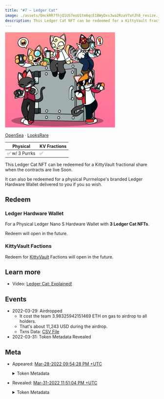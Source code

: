 ```yaml
---
title: "#7 – Ledger Cat"
image: ./assets/QmckRR7fhjQ1US7eoU1tm6qcE1BWyDxs3wa2RzaV7aYJh8_resize.jpg
description: This Ledger Cat NFT can be redeemed for a KittyVault fractional share or redeem a Ledger Nano S.
---
```


<span className="wikiPostHeadImgR">

[![Ledger Cat](./assets/QmckRR7fhjQ1US7eoU1tm6qcE1BWyDxs3wa2RzaV7aYJh8_resize.jpg)](https://ipfs.io/ipfs/QmckRR7fhjQ1US7eoU1tm6qcE1BWyDxs3wa2RzaV7aYJh8)

</span>

[OpenSea](https://opensea.io/assets/0xda7d42b6167f1497346d7b2336a6d7a603026db1/6) ·
[LooksRare](https://looksrare.org/collections/0xDa7D42B6167f1497346D7B2336a6D7A603026Db1/7)

| Physical       | KV Fractions |
| -------------- | ------------ |
| ✅ w/ 3 Purrks | ✅           |

This Ledger Cat NFT can be redeemed for a KittyVault fractional share when the contracts are live Soon.

It can also be redeemed for a physical Purrnelope's branded Ledger Hardware Wallet delivered to you if you so wish.

## Redeem

### Ledger Hardware Wallet

For a Physical Ledger Nano S Hardware Wallet with **3 Ledger Cat NFTs**.

Redeem will open in the future.

### KittyVault Factions

Redeem for [KittyVault](../../kittyvault/index.md) Factions will open in the future.

## Learn more

- Video: [Ledger Cat: Explained!](/posts/explained/202204-ledger-cat)

## Events

- 2022-03-29: Airdropped
  - It cost the team 3.98325942151469 ETH on gas to airdrop to all holders.
  - That's about 11,243 USD during the airdrop.
  - Txns Data: [CSV File](./assets/kvpurrks-1-8-txns.csv)
- 2022-03-31: Token Metadata Revealed

## Meta

- Appeared: [Mar-28-2022 09:54:28 PM +UTC](https://etherscan.io/tx/0x3c94ba360697a8e8e195a4394dc715d2a8612817c0f67e787067e6f31d2e965d)

  <details><summary>Token Metadata</summary>

  ```json title="ipfs://Qmd4wWVY5YeABtq1UusP1Xko1ALiQ2PMnhwVSz3pcH41cJ"
  {
    "name": "#7 - Unknown Airdrop",
    "description": "To be revealed 31-MAR-2022",
    "image": "ipfs://QmUYRN8TBXQUkrhHkhDac36LjdHVaQdrrXFoUQmYCTajRh",
    "attributes": {
      "ID": "7",
      "Type": "?",
      "Artist": "1rregularCharlie",
      "Kitty Bank": "No",
      "Physical": "No",
      "Companion": "No",
      "Year": "1"
    }
  }
  ```

  </details>

- Revealed: [Mar-31-2022 11:51:04 PM +UTC](https://etherscan.io/tx/0x5d2bc436dddaffc8a8eb14cded40ca4860104d3a0958f00ac343ebb2067ec5fe)

  <details><summary>Token Metadata</summary>

  ```json title="ipfs://QmXxfLR55a2totcPwswLUeM5Sxsu9wXFBZBqRNVmFsnuW1"
  {
    "name": "#7 – Ledger Cat",
    "description": "This Ledger Cat NFT can be redeemed for a KittyVault fractional share when the contracts are live SoonTM. It can also be redeemed for a physical Purrnelope's branded Ledger Hardware Wallet delivered to you if you so wish. You will need to trade in a currently TBA number of these NFTs to get your very own Purrnelope’s physical collectible. This NFT will also show in the collection log when that is live on our website™️",
    "image": "ipfs://QmckRR7fhjQ1US7eoU1tm6qcE1BWyDxs3wa2RzaV7aYJh8",
    "attributes": {
      "ID": "7",
      "Type": "Ledger",
      "Artist": "1rregularCharlie",
      "Kitty Bank": "Yes",
      "Physical": "Yes",
      "Companion": "No",
      "Year": "1"
    }
  }
  ```

  </details>

[^1]: PCC Twitter: https://twitter.com/PurrnelopesCC/status/1510236897569910785
